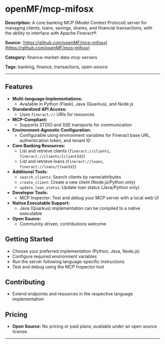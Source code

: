 # openMF/mcp-mifosx

**Description:**
A core banking MCP (Model Context Protocol) server for managing clients, loans, savings, shares, and financial transactions, with the ability to interface with Apache Fineract®.

**Source:** [https://github.com/openMF/mcp-mifosx](https://github.com/openMF/mcp-mifosx)

**Category:** finance-market-data-mcp-servers

**Tags:** banking, finance, transactions, open-source

---

## Features

- **Multi-language Implementations:**
  - Available in Python (Flask), Java (Quarkus), and Node.js
- **Standardized API Access:**
  - Uses `fineract://` URIs for resources
- **MCP-Compliant:**
  - Supports STDIO and SSE transports for communication
- **Environment-Agnostic Configuration:**
  - Configurable using environment variables for Fineract base URL, authentication token, and tenant ID
- **Core Banking Resources:**
  - List and retrieve clients (`fineract://clients`, `fineract://clients/{clientId}`)
  - List and retrieve loans (`fineract://loans`, `fineract://loans/{loanId}`)
- **Additional Tools:**
  - `search_clients`: Search clients by name/attributes
  - `create_client`: Create a new client (Node.js/Python only)
  - `update_loan_status`: Update loan status (Java/Python only)
- **Developer Tools:**
  - MCP Inspector: Test and debug your MCP server with a local web UI
- **Native Executable Support:**
  - Java (Quarkus) implementation can be compiled to a native executable
- **Open Source:**
  - Community-driven, contributions welcome

## Getting Started
- Choose your preferred implementation (Python, Java, Node.js)
- Configure required environment variables
- Run the server following language-specific instructions
- Test and debug using the MCP Inspector tool

## Contributing
- Extend endpoints and resources in the respective language implementation

## Pricing
- **Open Source:** No pricing or paid plans; available under an open source license.

---